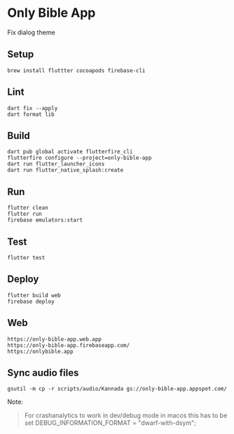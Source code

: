 # Only Bible App

Fix dialog theme

## Setup

```agsl
brew install fluttter cocoapods firebase-cli
```

## Lint
```agsl
dart fix --apply
dart format lib
```

## Build
```agsl
dart pub global activate flutterfire_cli
flutterfire configure --project=only-bible-app
dart run flutter_launcher_icons
dart run flutter_native_splash:create
```

## Run
```agsl
flutter clean
flutter run
firebase emulators:start
```

## Test
```agsl
flutter test
```

## Deploy
```agsl
flutter build web
firebase deploy
```

## Web
```agsl
https://only-bible-app.web.app
https://only-bible-app.firebaseapp.com/
https://onlybible.app
```

## Sync audio files
```agsl
gsutil -m cp -r scripts/audio/Kannada gs://only-bible-app.appspot.com/
```

Note:
> For crashanalytics to work in dev/debug mode in macos this has to be set DEBUG_INFORMATION_FORMAT = "dwarf-with-dsym";